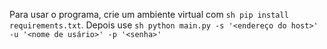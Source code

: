 Para usar o programa, crie um ambiente virtual com ```sh pip install requirements.txt```.
Depois use ```sh python main.py -s '<endereço do host>' -u '<nome de usário>' -p '<senha>'```